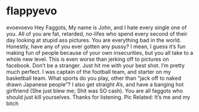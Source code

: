 # flappyevo
evoevoevo
Hey Faggots,
My name is John, and I hate every single one of you. All of you are fat, retarded, no-lifes who spend every second of their day looking at stupid ass pictures. You are everything bad in the world. Honestly, have any of you ever gotten any pussy? I mean, I guess it’s fun making fun of people because of your own insecurities, but you all take to a whole new level. This is even worse than jerking off to pictures on facebook.
Don’t be a stranger. Just hit me with your best shot. I’m pretty much perfect. I was captain of the football team, and starter on my basketball team. What sports do you play, other than “jack off to naked drawn Japanese people”? I also get straight A’s, and have a banging hot girlfriend (She just blew me; Shit was SO cash). You are all faggots who should just kill yourselves. Thanks for listening.
Pic Related: It’s me and my bitch
